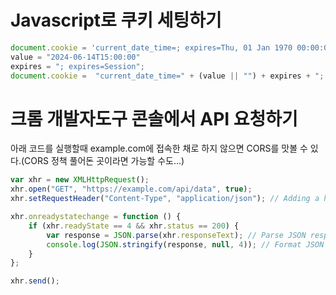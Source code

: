 # Javascript로 쿠키 세팅하기

```javascript
document.cookie = 'current_date_time=; expires=Thu, 01 Jan 1970 00:00:00 UTC; path=/;';
value = "2024-06-14T15:00:00"
expires = "; expires=Session";
document.cookie =  "current_date_time=" + (value || "") + expires + "; path=/";
```


# 크롬 개발자도구 콘솔에서 API 요청하기

아래 코드를 실행할때 example.com에 접속한 채로 하지 않으면 CORS를 맛볼 수 있다.(CORS 정책 풀어돈 곳이라면 가능할 수도...)
```javascript
var xhr = new XMLHttpRequest();
xhr.open("GET", "https://example.com/api/data", true);
xhr.setRequestHeader("Content-Type", "application/json"); // Adding a header

xhr.onreadystatechange = function () {
    if (xhr.readyState == 4 && xhr.status == 200) {
        var response = JSON.parse(xhr.responseText); // Parse JSON response
        console.log(JSON.stringify(response, null, 4)); // Format JSON response
    }
};

xhr.send();
```